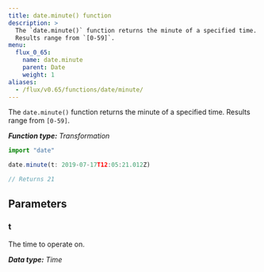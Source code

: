 ```yaml
---
title: date.minute() function
description: >
  The `date.minute()` function returns the minute of a specified time.
  Results range from `[0-59]`.
menu:
  flux_0_65:
    name: date.minute
    parent: Date
    weight: 1
aliases:
  - /flux/v0.65/functions/date/minute/
---
```


The `date.minute()` function returns the minute of a specified time.
Results range from `[0-59]`.

_**Function type:** Transformation_  

```js
import "date"

date.minute(t: 2019-07-17T12:05:21.012Z)

// Returns 21
```

## Parameters

### t
The time to operate on.

_**Data type:** Time_

